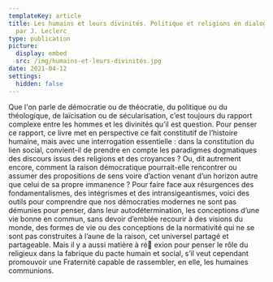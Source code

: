 ```yaml
---
templateKey: article
title: Les humains et leurs divinités. Politique et religions en dialogue, éd.
  par J. Leclerc
type: publication
picture:
  display: embed
  src: /img/humains-et-leurs-divinités.jpg
date: 2021-04-12
settings:
  hidden: false
---
```

Que l'on parle de démocratie ou de théocratie, du politique ou du théologique, de laïcisation ou de sécularisation, c’est toujours du rapport complexe entre les hommes et les divinités qu’il est question. Pour penser ce rapport, ce livre met en perspective ce fait constitutif de l’histoire humaine, mais avec une interrogation essentielle : dans la constitution du lien social, convient-il de prendre en compte les paradigmes dogmatiques des discours issus des religions et des croyances ? Ou, dit autrement encore, comment la raison démocratique pourrait-elle rencontrer ou assumer des propositions de sens voire d’action venant d’un horizon autre que celui de sa propre immanence ? Pour faire face aux résurgences des fondamentalismes, des intégrismes et des intransigeantismes, voici des outils pour comprendre que nos démocraties modernes ne sont pas démunies pour penser, dans leur autodétermination, les conceptions d’une vie bonne en commun, sans devoir d’emblée recourir à des visions du monde, des formes de vie ou des conceptions de la normativité qui ne se sont pas construites à l’aune de la raison, cet universel partagé et partageable. Mais il y a aussi matière à ré exion pour penser le rôle du religieux dans la fabrique du pacte humain et social, s’il veut cependant promouvoir une Fraternité capable de rassembler, en elle, les humaines communions.
